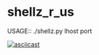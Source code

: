 # shellz_r_us


USAGE:: ./shellz.py lhost port


[![asciicast](https://asciinema.org/a/K81Gc5MlNUZL6eXhikK246IT8.svg)](https://asciinema.org/a/K81Gc5MlNUZL6eXhikK246IT8)
